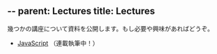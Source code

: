 --
parent: Lectures
title: Lectures
--

幾つかの講座について資料を公開します。もし必要や興味があればどうぞ。

* [JavaScript](JavaScript/) （連載執筆中！）

